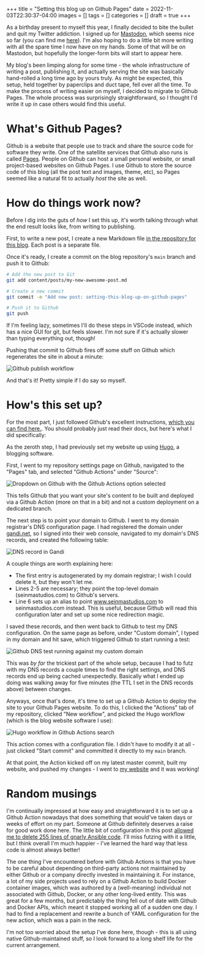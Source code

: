 +++
title = "Setting this blog up on Github Pages"
date = 2022-11-03T22:30:37-04:00
images = []
tags = []
categories = []
draft = true
+++

As a birthday present to myself this year, I finally decided to bite the bullet and quit my Twitter addiction. I signed up for [Mastodon](mastodon.online), which seems nice so far (you can find me [here](mastodon.online/@ouguoc)). I'm also hoping to do a little bit more writing with all the spare time I now have on my hands. Some of that will be on Mastodon, but hopefully the longer-form bits will start to appear here.

My blog's been limping along for some time - the whole infrastructure of writing a post, publishing it, and actually serving the site was basically hand-rolled a long time ago by yours truly. As might be expected, this setup, held together by paperclips and duct tape, fell over all the time. To make the process of writing easier on myself, I decided to migrate to Github Pages. The whole process was surprisingly straightforward, so I thought I'd write it up in case others would find this useful.

# What's Github Pages?

Github is a website that people use to track and share the source code for software they write. One of the satellite services that Github also runs is called [Pages](pages.github.com/). People on Github can host a small personal website, or small project-based websites on Github Pages. I use Github to store the source code of this blog (all the post text and images, theme, etc), so Pages seemed like a natural fit to actually _host_ the site as well.

# How do things work now?

Before I dig into the guts of _how_ I set this up, it's worth talking through what the end result looks like, from writing to publishing.

First, to write a new post, I create a new Markdown file [in the repository for this blog](https://github.com/shaldengeki/seinmastudios.com/tree/main/content/posts). Each post is a separate file.

Once it's ready, I create a commit on the blog repository's `main` branch and push it to Github:

```bash
# Add the new post to Git
git add content/posts/my-new-awesome-post.md

# Create a new commit
git commit -m "Add new post: setting-this-blog-up-on-github-pages"

# Push it to Github
git push
```

If I'm feeling lazy, sometimes I'll do these steps in VSCode instead, which has a nice GUI for git, but feels slower. I'm not sure if it's actually slower than typing everything out, though!

Pushing that commit to Github fires off some stuff on Github which regenerates the site in about a minute:

![Github publish workflow](/images/2022-11-03-blog-publish-actions.png)

And that's it! Pretty simple if I do say so myself.

# How's this set up?

For the most part, I just followed Github's excellent instructions, [which you can find here.](https://docs.github.com/en/pages/quickstart). You should probably just read their docs, but here's what I did specifically:

As the zeroth step, I had previously set my website up using [Hugo](gohugo.io), a blogging software.

First, I went to my repository settings page on Github, navigated to the "Pages" tab, and selected "Github Actions" under "Source":

![Dropdown on Github with the Github Actions option selected](/images/2022-11-03-github-pages-build-actions.png)

This tells Github that you want your site's content to be built and deployed via a Github Action (more on that in a bit) and not a custom deployment on a dedicated branch.

The next step is to point your domain to Github. I went to my domain registrar's DNS configuration page. I had registered the domain under [gandi.net](gandi.net), so I signed into their web console, navigated to my domain's DNS records, and created the following table:

![DNS record in Gandi](/images/2022-11-03-gandi-dns.png)

A couple things are worth explaining here:
- The first entry is autogenerated by my domain registrar; I wish I could delete it, but they won't let me.
- Lines 2-5 are necessary; they point the top-level domain (seinmastudios.com) to Github's servers.
- Line 6 sets up an alias to point www.seinmastudios.com to seinmastudios.com instead. This is useful, because Github will read this configuration later and set up some nice redirection magic.

I saved these records, and then went back to Github to test my DNS configuration. On the same page as before, under "Custom domain", I typed in my domain and hit save, which triggered Github to start running a test:

![Github DNS test running against my custom domain](/images/2022-11-03-github-pages-custom-domain.png)

This was _by far_ the trickiest part of the whole setup, because I had to futz with my DNS records a couple times to find the right settings, and DNS records end up being cached unexpectedly. Basically what I ended up doing was walking away for five minutes (the TTL I set in the DNS records above) between changes.

Anyways, once that's done, it's time to set up a Github Action to deploy the site to your Github Pages website. To do this, I clicked the "Actions" tab of my repository, clicked "New workflow", and picked the Hugo workflow (which is the blog website software I use):

![Hugo workflow in Github Actions search](/images/2022-11-03-github-actions-hugo.PNG)

This action comes with a configuration file. I didn't have to modify it at all - just clicked "Start commit" and committed it directly to my `main` branch.

At that point, the Action kicked off on my latest master commit, built my website, and pushed my changes - I went to [my website](seinmastudios.com) and it was working!

# Random musings

I'm continually impressed at how easy and straightforward it is to set up a Github Action nowadays that does something that would've taken days or weeks of effort on my part. Someone at Github definitely deserves a raise for good work done here. The little bit of configuration in this post [allowed me to delete 255 lines of gnarly Ansible code](https://github.com/shaldengeki/seinmastudios.com/commit/305d78d2d73042657e6745a73cdb12a143949444). I'll miss futzing with it a little, but I think overall I'm much happier - I've learned the hard way that less code is almost always better!

The one thing I've encountered before with Github Actions is that you have to be careful about depending on third-party actions not maintained by either Github or a company directly invested in maintaining it. For instance, a lot of my side projects used to rely on a Github Action to build Docker container images, which was authored by a (well-meaning) individual not associated with Github, Docker, or any other long-lived entity. This was great for a few months, but predictably the thing fell out of date with Github and Docker APIs, which meant it stopped working all of a sudden one day. I had to find a replacement and rewrite a bunch of YAML configuration for the new action, which was a pain in the neck.

I'm not too worried about the setup I've done here, though - this is all using native Github-maintained stuff, so I look forward to a long shelf life for the current arrangement.
